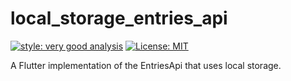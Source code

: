 # local_storage_entries_api

[![style: very good analysis][very_good_analysis_badge]][very_good_analysis_link]
[![License: MIT][license_badge]][license_link]

A Flutter implementation of the EntriesApi that uses local storage.

[license_badge]: https://img.shields.io/badge/license-MIT-blue.svg
[license_link]: https://opensource.org/licenses/MIT
[very_good_analysis_badge]: https://img.shields.io/badge/style-very_good_analysis-B22C89.svg
[very_good_analysis_link]: https://pub.dev/packages/very_good_analysis